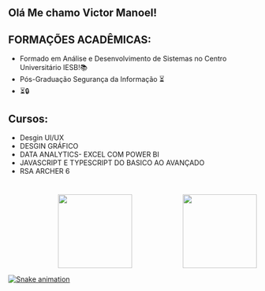 ## Olá Me chamo Victor Manoel!
  
## FORMAÇÕES ACADÊMICAS:
- Formado em Análise e Desenvolvimento de Sistemas no Centro Universitário IESB!📚
- Pós-Graduação Segurança da Informação ⏳
- ⏳🔒

## Cursos:
- Desgin UI/UX
- DESGIN GRÁFICO
- DATA ANALYTICS- EXCEL COM POWER BI
- JAVASCRIPT E TYPESCRIPT DO BASICO AO AVANÇADO
- RSA ARCHER 6
  #

<div align="center">
  <a href="https://github.com/victor2706">
      <img  height="150em" src="https://github-readme-stats.vercel.app/api?username=victor2706&show_icons=true&theme=tokyonight&include_all_commits=true&count_private=true"/>
  <img align="right" height="150em"  src="https://github-readme-stats.vercel.app/api/top-langs/?username=victor2706&layout=compact&langs_count=7&theme=tokyonight"/>
    </div>
  
  
<div> 
 
  ![Snake animation](https://github.com/victor2706/VictorManoel1/blob/output/github-contribution-grid-snake.svg)
 
</div>
